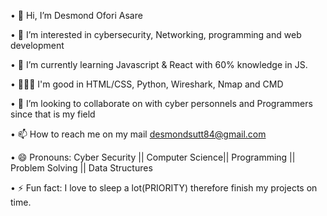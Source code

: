 • 👋 Hi, I’m Desmond Ofori Asare

• 👀 I’m interested in cybersecurity, Networking, programming and web development

• 🌱 I’m currently learning Javascript & React with 60% knowledge in JS.

• 🧑🏽‍💻 I'm good in HTML/CSS, Python, Wireshark, Nmap and CMD

• 💞️ I’m looking to collaborate on with cyber personnels and Programmers since that is my field

• 📫 How to reach me on my mail desmondsutt84@gmail.com

• 😄 Pronouns: Cyber Security || Computer Science|| Programming || Problem Solving || Data Structures

• ⚡ Fun fact: I love to sleep a lot(PRIORITY) therefore finish my projects on time.

